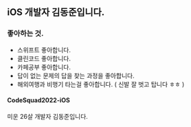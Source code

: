 ## iOS 개발자 김동준입니다.

### 좋아하는 것.
- 스위프트 좋아합니다.
- 클린코드 좋아합니다.
- 카페공부 좋아합니다.
- 답이 없는 문제의 답을 찾는 과정을 좋아합니다.
- 해외여행과 비행기 타는걸 좋아합니다. ( 신발 잘 벗고 탑니다 ㅎㅎ )

#### CodeSquad2022-iOS

미운 26살 개발자 김동준입니다.
